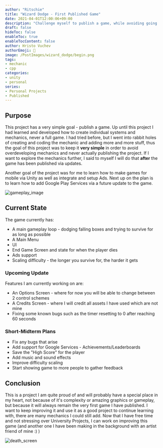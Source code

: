 ```yaml
---
author: "Ritschie"
title: "Wizard Dodge - First Published Game"
date: 2021-04-01T12:00:06+09:00
description: "Challenge myself to publish a game, while avoiding going down coding rabbit holes"
draft: false
hideToc: false
enableToc: true
enableTocContent: false
author: Hristo Vuchev
authorEmoji: 👻
image: /PostImages/wizard_dodge/begin.png
tags: 
- mechanic
- cpp
categories:
- unity
- personal
series:
- Personal Projects
- Published
---
```


## Purpose
This project has a very simple goal - publish a game. Up until this project I had learned and developed how to create individual systems and mechanics, never a full game. I had tried before, but I went into rabbit holes of creating and coding the mechanic and adding more and more stuff, thus the goal of this project was to keep it **very simple**  in order to avoid overdeveloping mechanics and never actually publishing the project. If I want to explore the mechanics further, I said to myself I will do that **after**  the game has been published via updates. 

Another goal of the project was for me to learn how to make games for mobile via Unity as well as integrate and setup Ads. Next up on the plan is to learn how to add Google Play Services via a future update to the game.

![gameplay_image](/PostImages/wizard_dodge/gameplay.png)

## Current State
The game currently has:
- A main gameplay loop - dodging falling boxes and trying to survive for as long as possible
- A Main Menu
- UI
- End Game Screen and state for when the player dies
- Ads support
- Scaling difficulty - the longer you survive for, the harder it gets

### Upcoming Update
Features I am currently working on are:
- An Options Screen - where for now you will be able to change between 2 control schemes
- A Credits Screen - where I will credit all assets I have used which are not mine
- Fixing some known bugs such as the timer resetting to 0 after reaching 60 seconds

### Short-Midterm Plans
- Fix any bugs that arise
- Add support for Google Services - Achievements/Leaderboards
- Save the "High Score" for the player
- Add music and sound effects
- Improve difficulty scaling
- Start showing game to more people to gather feedback

## Conclusion
This is a project I am quite proud of and will probably have a special place in my heart, not because of it's complexity or amazing graphics or gameplay, but because it will always remain the very first game I have published. I want to keep improving it and use it as a good project to continue learning with, there are many mechanics I could still add. Now that I have free time and not stressing over University Projects, I can work on improving this game (and another one I have been making in the background with an artist friend of mine :) )

![death_screen](/PostImages/wizard_dodge/dead.png)
